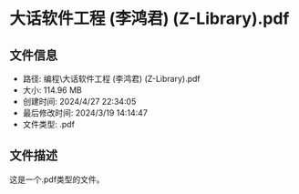 ﻿# 大话软件工程 (李鸿君) (Z-Library).pdf

## 文件信息
- 路径: 编程\大话软件工程 (李鸿君) (Z-Library).pdf
- 大小: 114.96 MB
- 创建时间: 2024/4/27 22:34:05
- 最后修改时间: 2024/3/19 14:14:47
- 文件类型: .pdf

## 文件描述
这是一个.pdf类型的文件。

